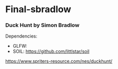 # Final-sbradlow
### Duck Hunt by Simon Bradlow


Dependencies:
- GLFW:
- SOIL: https://github.com/littlstar/soil
  
https://www.spriters-resource.com/nes/duckhunt/